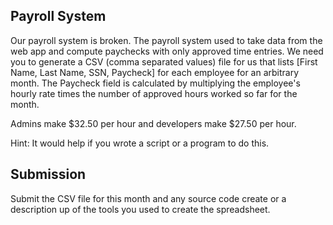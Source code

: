 Payroll System
---------
Our payroll system is broken.  The payroll system used to take data from the web app and compute paychecks with only approved time entries.  We need you to generate a CSV (comma separated values) file for us that lists [First Name, Last Name, SSN, Paycheck] for each employee for an arbitrary month.  The Paycheck field is calculated by multiplying the employee's hourly rate times the number of approved hours worked so far for the month.

Admins make $32.50 per hour and developers make $27.50 per hour. 

Hint: It would help if you wrote a script or a program to do this.

Submission
--------
Submit the CSV file for this month and any source code create or a description up of the tools you used to create the spreadsheet.
